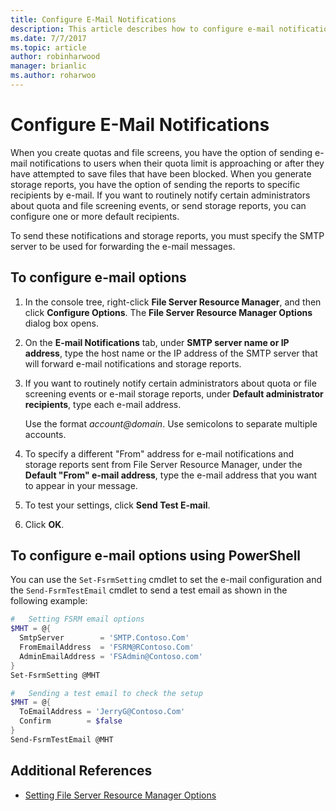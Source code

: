 ```yaml
---
title: Configure E-Mail Notifications
description: This article describes how to configure e-mail notifications
ms.date: 7/7/2017
ms.topic: article
author: robinharwood
manager: brianlic
ms.author: roharwoo
---
```

# Configure E-Mail Notifications

When you create quotas and file screens, you have the option of sending e-mail notifications to users when their quota limit is approaching or after they have attempted to save files that have been blocked. When you generate storage reports, you have the option of sending the reports to specific recipients by e-mail. If you want to routinely notify certain administrators about quota and file screening events, or send storage reports, you can configure one or more default recipients.

To send these notifications and storage reports, you must specify the SMTP server to be used for forwarding the e-mail messages.

## To configure e-mail options

1. In the console tree, right-click **File Server Resource Manager**, and then click **Configure Options**. The **File Server Resource Manager Options** dialog box opens.

2. On the **E-mail Notifications** tab, under **SMTP server name or IP address**, type the host name or the IP address of the SMTP server that will forward e-mail notifications and storage reports.

3. If you want to routinely notify certain administrators about quota or file screening events or e-mail storage reports, under **Default administrator recipients**, type each e-mail address.

   Use the format <em>account@domain</em>. Use semicolons to separate multiple accounts.

4. To specify a different "From" address for e-mail notifications and storage reports sent from File Server Resource Manager, under the **Default "From" e-mail address**, type the e-mail address that you want to appear in your message.

5. To test your settings, click **Send Test E-mail**.

6. Click **OK**.

## To configure e-mail options using PowerShell

You can use the `Set-FsrmSetting` cmdlet to set the e-mail configuration and the `Send-FsrmTestEmail` cmdlet to send a test email as shown in the following example:

```powershell
#   Setting FSRM email options
$MHT = @{
  SmtpServer        = 'SMTP.Contoso.Com'  
  FromEmailAddress  = 'FSRM@RContoso.Com'
  AdminEmailAddress = 'FSAdmin@Contoso.com'
}
Set-FsrmSetting @MHT

#   Sending a test email to check the setup
$MHT = @{
  ToEmailAddress = 'JerryG@Contoso.Com'
  Confirm        = $false
}
Send-FsrmTestEmail @MHT
```

## Additional References

-   [Setting File Server Resource Manager Options](setting-file-server-resource-manager-options.md)
